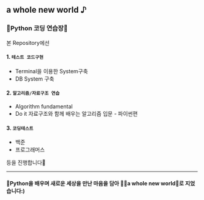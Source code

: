 ## a whole new world ♪

### 📒Python 코딩 연습장📒

본 Repository에선   
#### 1. `테스트 코드구현` 
- Terminal을 이용한 System구축
- DB System 구축

#### 2. `알고리즘/자료구조 연습` 
- Algorithm fundamental
- Do it 자료구조와 함께 배우는 알고리즘 입문 - 파이썬편

#### 3. `코딩테스트`
- 백준
- 프로그래머스

등을 진행합니다🕺

---

#### 🐍Python을 배우며 새로운 세상을 만난 마음을 담아 🧞‍♂️a whole new world🏰로 지었습니다:)

